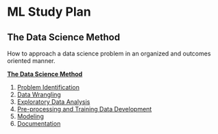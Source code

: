 # ML Study Plan

## The Data Science Method
How to approach a data science problem in an organized and outcomes oriented manner.

**[The Data Science Method](https://medium.com/@aiden.dataminer/the-data-science-method-dsm-a-framework-on-how-to-take-your-data-science-projects-to-the-next-91f9fd81e5d1)**

1.  [Problem Identification](https://medium.com/@aiden.dataminer/the-data-science-method-problem-identification-6ffcda1e5152)
2.  [Data Wrangling](https://medium.com/@aiden.dataminer/the-data-science-method-dsm-data-collection-organization-and-definitions-d19b6ff141c4)
3.  [Exploratory Data Analysis](https://medium.com/@aiden.dataminer/the-data-science-method-dsm-exploratory-data-analysis-bc84d4d8d3f9)
4.  [Pre-processing and Training Data Development](https://link.medium.com/i5yDUwZi9W)
5.  [Modeling](https://medium.com/@aiden.dataminer/the-data-science-method-dsm-modeling-56b4233cad1b)
6.  [Documentation](https://medium.com/@aiden.dataminer/the-data-science-method-dsm-documentation-c92c28bd45e6)

## 

<!--stackedit_data:
eyJoaXN0b3J5IjpbLTE0MzM1MDE3NDRdfQ==
-->